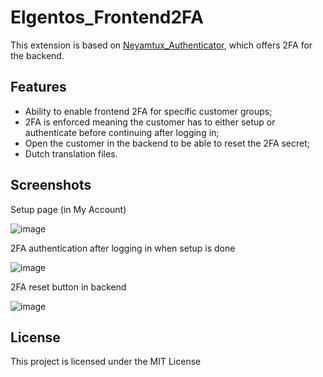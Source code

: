 # Elgentos_Frontend2FA

This extension is based on [Neyamtux_Authenticator](https://github.com/juashyam/2-Factor-Authentication/), which offers 2FA for the backend.

## Features
- Ability to enable frontend 2FA for specific customer groups;
- 2FA is enforced meaning the customer has to either setup or authenticate before continuing after logging in;
- Open the customer in the backend to be able to reset the 2FA secret;
- Dutch translation files.

## Screenshots

Setup page (in My Account)

![image](https://user-images.githubusercontent.com/431360/53883116-69cdd280-4018-11e9-89a2-c1a471c51d64.png)

2FA authentication after logging in when setup is done

![image](https://user-images.githubusercontent.com/431360/53883181-98e44400-4018-11e9-8bc0-d98676e3527a.png)

2FA reset button in backend

![image](https://user-images.githubusercontent.com/431360/53883268-ce892d00-4018-11e9-84f6-aa1c0fc2e34a.png)

## License

This project is licensed under the MIT License

